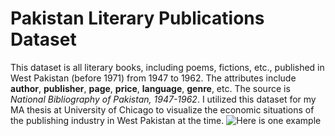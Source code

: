 # Pakistan Literary Publications Dataset 
This dataset is all literary books, including poems, fictions, etc., published in West Pakistan (before 1971) from 1947 to 1962. The attributes include **author**, **publisher**, **page**, **price**, **language**, **genre**, etc. The source is *National Bibliography of Pakistan, 1947-1962*.
I utilized this dataset for my MA thesis at University of Chicago to visualize the economic situations of the publishing industry in West Pakistan at the time. 
![Here is one example](https://github.com/michaelhuang1997/myrepo/blob/main/Screen%20Shot%202022-10-21%20at%2011.43.00%20PM.png)
